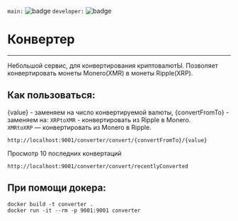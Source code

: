 ```main:```
![badge](https://github.com/Prodocc/Software_Engineering/actions/workflows/gradle-test.yml/badge.svg?branch=main)
```developer:```
![badge](https://github.com/Prodocc/Software_Engineering/actions/workflows/gradle-test.yml/badge.svg?branch=developer)
# Конвертер
____
Небольшой сервис, для конвертирования криптовалютЫ.
Позволяет конвертировать монеты Monero(XMR) в монеты Ripple(XRP).

Как пользоваться:
-----------
{value} - заменяем на число конвертируемой валюты,
{convertFromTo} - заменяем на:
`XRPtoXMR` - конвертировать из Ripple в Monero.   
`XMRtoXRP` — конвертировать из Monero в Ripple.   

```
http://localhost:9001/converter/convert/{convertFromTo}/{value}
```
Просмотр 10 последних конвертаций
```
http://localhost:9001/converter/convert/recentlyConverted
```
При помощи докера:
-----------

```
docker build -t converter .
docker run -it --rm -p 9001:9001 converter   
```